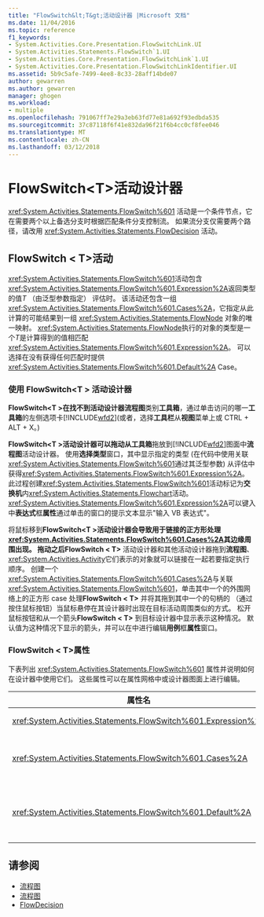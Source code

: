 ```yaml
---
title: "FlowSwitch&lt;T&gt;活动设计器 |Microsoft 文档"
ms.date: 11/04/2016
ms.topic: reference
f1_keywords:
- System.Activities.Core.Presentation.FlowSwitchLink.UI
- System.Activities.Statements.FlowSwitch`1.UI
- System.Activities.Core.Presentation.FlowSwitchLink`1.UI
- System.Activities.Core.Presentation.FlowSwitchLinkIdentifier.UI
ms.assetid: 5b9c5afe-7499-4ee8-8c33-28aff14bde07
author: gewarren
ms.author: gewarren
manager: ghogen
ms.workload:
- multiple
ms.openlocfilehash: 791067ff7e29a3eb63fd77e81a692f93edbda535
ms.sourcegitcommit: 37c87118f6f41e832da96f21f6b4cc0cf8fee046
ms.translationtype: MT
ms.contentlocale: zh-CN
ms.lasthandoff: 03/12/2018
---
```

# <a name="flowswitchlttgt-activity-designer"></a>FlowSwitch&lt;T&gt;活动设计器
<xref:System.Activities.Statements.FlowSwitch%601> 活动是一个条件节点，它在需要两个以上备选分支时根据匹配条件分支控制流。 如果流分支仅需要两个路径，请改用 <xref:System.Activities.Statements.FlowDecision> 活动。

## <a name="the-flowswitcht-activity"></a>FlowSwitch < T\>活动
 <xref:System.Activities.Statements.FlowSwitch%601>活动包含<xref:System.Activities.Statements.FlowSwitch%601.Expression%2A>返回类型的值*T* （由泛型参数指定） 评估时。 该活动还包含一组 <xref:System.Activities.Statements.FlowSwitch%601.Cases%2A>，它指定从此计算的可能结果到一组 <xref:System.Activities.Statements.FlowNode> 对象的唯一映射。 <xref:System.Activities.Statements.FlowNode>执行的对象的类型是一个*T*是计算得到的值相匹配<xref:System.Activities.Statements.FlowSwitch%601.Expression%2A>。 可以选择在没有获得任何匹配时提供 <xref:System.Activities.Statements.FlowSwitch%601.Default%2A> Case。

### <a name="using-the-flowswitcht-activity-designer"></a>使用 FlowSwitch\<T > 活动设计器
 **FlowSwitch\<T >**在找不到活动设计器**流程图**类别**工具箱**，通过单击访问的哪一**工具箱**的左侧选项卡[!INCLUDE[wfd2](../workflow-designer/includes/wfd2_md.md)](或者，选择**工具栏**从**视图**菜单上或 CTRL + ALT + X。)

 **FlowSwitch\<T >**活动设计器可以拖动从**工具箱**拖放到[!INCLUDE[wfd2](../workflow-designer/includes/wfd2_md.md)]图面中**流程图**活动设计器。 使用**选择类型**窗口，其中显示指定的类型 (在代码中使用关联<xref:System.Activities.Statements.FlowSwitch%601>通过其泛型参数) 从评估中获得<xref:System.Activities.Statements.FlowSwitch%601.Expression%2A>。 此过程创建<xref:System.Activities.Statements.FlowSwitch%601>活动标记为**交换机**内<xref:System.Activities.Statements.Flowchart>活动。 <xref:System.Activities.Statements.FlowSwitch%601.Expression%2A>可以键入中**表达式**框**属性**通过单击的窗口的提示文本显示"输入 VB 表达式"。

 将鼠标移到**FlowSwitch\<T >**活动设计器会导致用于链接的正方形处理<xref:System.Activities.Statements.FlowSwitch%601.Cases%2A>其边缘周围出现。 拖动之后**FlowSwitch < T\>** 活动设计器和其他活动设计器拖到**流程图**、<xref:System.Activities.Activity>它们表示的对象就可以链接在一起若要指定执行顺序。 创建一个<xref:System.Activities.Statements.FlowSwitch%601.Cases%2A>与关联<xref:System.Activities.Statements.FlowSwitch%601>，单击其中一个的外围网络上的正方形 case 处理**FlowSwitch < T\>** 并将其拖到其中一个的句柄的 （通过按住鼠标按钮）当鼠标悬停在其设计器时出现在目标活动周围类似的方式。 松开鼠标按钮和从一个箭头**FlowSwitch < T\>** 到目标设计器中显示表示这种情况。 默认值为这种情况下显示的箭头，并可以在中进行编辑**用例**框**属性**窗口。

### <a name="the-flowswitcht-properties"></a>FlowSwitch < T\>属性
 下表列出 <xref:System.Activities.Statements.FlowSwitch%601> 属性并说明如何在设计器中使用它们。 这些属性可以在属性网格中或设计器图面上进行编辑。

|属性名|必需|用法|
|-------------------|--------------|-----------|
|<xref:System.Activities.Statements.FlowSwitch%601.Expression%2A>|True|指定表达式，通过计算该表达式来确定在执行路径中可切换到哪个 <xref:System.Activities.Statements.FlowSwitch%601.Cases%2A>。|
|<xref:System.Activities.Statements.FlowSwitch%601.Cases%2A>|False|指定通过从 <xref:System.Activities.Statements.FlowSwitch%601.Expression%2A> 的可能计算结果到一组 <xref:System.Activities.Statements.FlowNode> 对象的唯一映射。|
|<xref:System.Activities.Statements.FlowSwitch%601.Default%2A>|True|指定当 <xref:System.Activities.Statements.FlowSwitch%601.Expression%2A> 的计算值与 <xref:System.Activities.Statements.FlowSwitch%601.Cases%2A> 对象中包含的值之一不匹配时的映射。|

## <a name="see-also"></a>请参阅

- [流程图](../workflow-designer/flowchart-activity-designers.md)
- [流程图](../workflow-designer/flowchart-activity-designer.md)
- [FlowDecision](../workflow-designer/flowdecision-activity-designer.md)